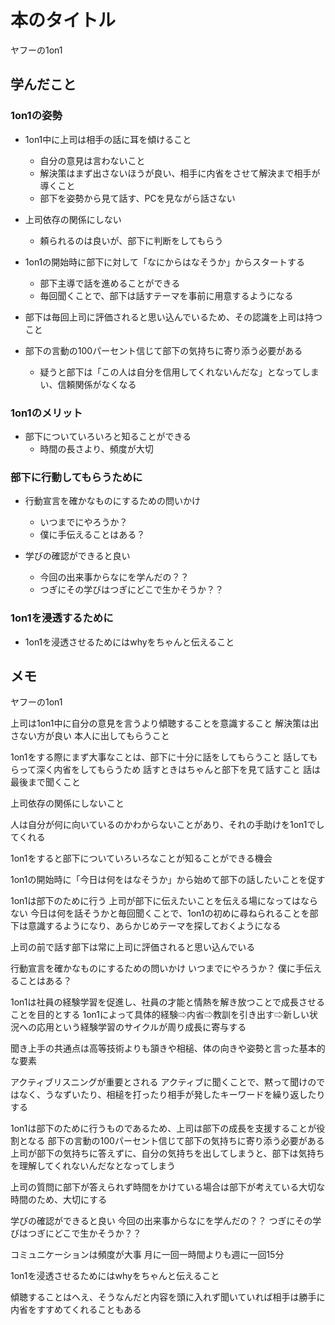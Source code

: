 # 本のタイトル
ヤフーの1on1

## 学んだこと
### 1on1の姿勢
- 1on1中に上司は相手の話に耳を傾けること
  - 自分の意見は言わないこと
  - 解決策はまず出さないほうが良い、相手に内省をさせて解決まで相手が導くこと
  - 部下を姿勢から見て話す、PCを見ながら話さない

- 上司依存の関係にしない
  - 頼られるのは良いが、部下に判断をしてもらう

- 1on1の開始時に部下に対して「なにからはなそうか」からスタートする
  - 部下主導で話を進めることができる
  - 毎回聞くことで、部下は話すテーマを事前に用意するようになる

- 部下は毎回上司に評価されると思い込んでいるため、その認識を上司は持つこと

- 部下の言動の100パーセント信じて部下の気持ちに寄り添う必要がある
  - 疑うと部下は「この人は自分を信用してくれないんだな」となってしまい、信頼関係がなくなる

### 1on1のメリット
- 部下についていろいろと知ることができる
  - 時間の長さより、頻度が大切

### 部下に行動してもらうために
- 行動宣言を確かなものにするための問いかけ
  - いつまでにやろうか？
  - 僕に手伝えることはある？

- 学びの確認ができると良い
  - 今回の出来事からなにを学んだの？？
  - つぎにその学びはつぎにどこで生かそうか？？

### 1on1を浸透するために
- 1on1を浸透させるためにはwhyをちゃんと伝えること

## メモ
ヤフーの1on1

上司は1on1中に自分の意見を言うより傾聴することを意識すること
解決策は出さない方が良い 本人に出してもらうこと

1on1をする際にまず大事なことは、部下に十分に話をしてもらうこと
   話してもらって深く内省をしてもらうため
話すときはちゃんと部下を見て話すこと
話は最後まで聞くこと

上司依存の関係にしないこと

人は自分が何に向いているのかわからないことがあり、それの手助けを1on1でしてくれる

1on1をすると部下についていろいろなことが知ることができる機会

1on1の開始時に「今日は何をはなそうか」から始めて部下の話したいことを促す

1on1は部下のために行う
  上司が部下に伝えたいことを伝える場になってはならない
今日は何を話そうかと毎回聞くことで、1on1の初めに尋ねられることを部下は意識するようになり、あらかじめテーマを探しておくようになる

上司の前で話す部下は常に上司に評価されると思い込んでいる

行動宣言を確かなものにするための問いかけ
  いつまでにやろうか？
  僕に手伝えることはある？

1on1は社員の経験学習を促進し、社員の才能と情熱を解き放つことで成長させることを目的とする
1on1によって具体的経験⇨内省⇨教訓を引き出す⇨新しい状況への応用という経験学習のサイクルが周り成長に寄与する

聞き上手の共通点は高等技術よりも頷きや相槌、体の向きや姿勢と言った基本的な要素

アクティブリスニングが重要とされる
  アクティブに聞くことで、黙って聞けのではなく、うなずいたり、相槌を打ったり相手が発したキーワードを繰り返したりする

1on1は部下のために行うものであるため、上司は部下の成長を支援することが役割となる
部下の言動の100パーセント信じて部下の気持ちに寄り添う必要がある
上司が部下の気持ちに答えずに、自分の気持ちを出してしまうと、部下は気持ちを理解してくれないんだなとなってしまう

上司の質問に部下が答えられず時間をかけている場合は部下が考えている大切な時間のため、大切にする

学びの確認ができると良い
  今回の出来事からなにを学んだの？？
  つぎにその学びはつぎにどこで生かそうか？？

コミュニケーションは頻度が大事
月に一回一時間よりも週に一回15分

1on1を浸透させるためにはwhyをちゃんと伝えること

傾聴することはへえ、そうなんだと内容を頭に入れず聞いていれば相手は勝手に内省をすすめてくれることもある
